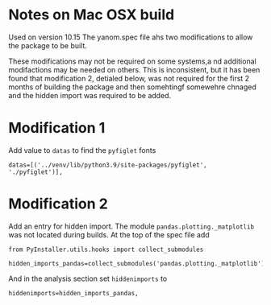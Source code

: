 # Notes on Mac OSX build

Used on version 10.15
The yanom.spec file ahs two modifications to allow the package to be built.

These modifications may not be required on some systems,a nd additional modifactions may be needed on others.  This is inconsistent, but it has been found that modification 2, detialed below, was not required for the first 2 months of building the package and then somehtingf somewehre chnaged and the hidden import was required to be added.
# Modification 1

Add value to `datas` to find the `pyfiglet` fonts

```
datas=[('../venv/lib/python3.9/site-packages/pyfiglet', './pyfiglet')],
```

# Modification 2
Add an entry for hidden import.  The module `pandas.plotting._matplotlib` was not located during builds.
At the top of the spec file add

```
from PyInstaller.utils.hooks import collect_submodules

hidden_imports_pandas=collect_submodules('pandas.plotting._matplotlib')
```

And in the analysis section set `hiddenimports` to

```
hiddenimports=hidden_imports_pandas,
```

